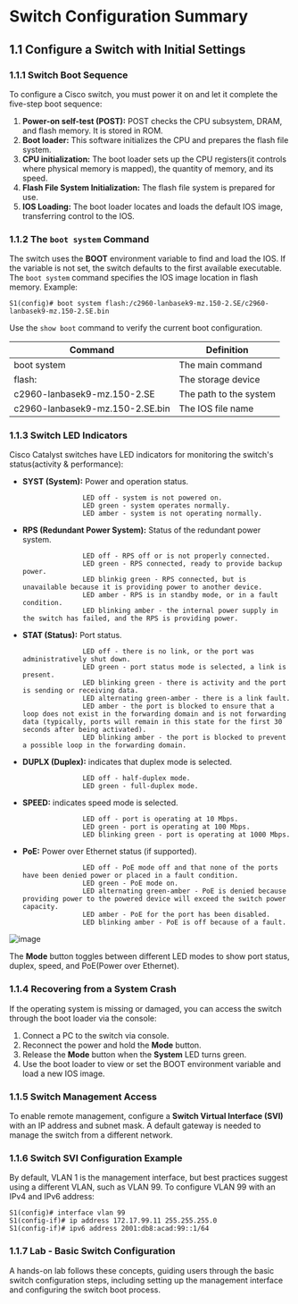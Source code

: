 # Switch Configuration Summary

## 1.1 Configure a Switch with Initial Settings

### 1.1.1 Switch Boot Sequence
To configure a Cisco switch, you must power it on and let it complete the five-step boot sequence:
1. **Power-on self-test (POST):** POST checks the CPU subsystem, DRAM, and flash memory. It is stored in ROM.
2. **Boot loader:** This software initializes the CPU and prepares the flash file system.
3. **CPU initialization:** The boot loader sets up the CPU registers(it controls where physical memory is mapped), the quantity of memory, and its speed.
4. **Flash File System Initialization:** The flash file system is prepared for use.
5. **IOS Loading:** The boot loader locates and loads the default IOS image, transferring control to the IOS.

### 1.1.2 The `boot system` Command
The switch uses the **BOOT** environment variable to find and load the IOS. If the variable is not set, the switch defaults to the first available executable. The `boot system` command specifies the IOS image location in flash memory. Example:
```shell
S1(config)# boot system flash:/c2960-lanbasek9-mz.150-2.SE/c2960-lanbasek9-mz.150-2.SE.bin
```
Use the `show boot` command to verify the current boot configuration.

| Command                         | Definition             |
|---------------------------------|------------------------|
| boot system                     | The main command       |
| flash:                          | The storage device     |
| c2960-lanbasek9-mz.150-2.SE     | The path to the system |
| c2960-lanbasek9-mz.150-2.SE.bin | The IOS file name      |

### 1.1.3 Switch LED Indicators
Cisco Catalyst switches have LED indicators for monitoring the switch's status(activity & performance):
- **SYST (System):** Power and operation status.

                     LED off - system is not powered on.
                     LED green - system operates normally.
                     LED amber - system is not operating normally.
  
- **RPS (Redundant Power System):** Status of the redundant power system.

                     LED off - RPS off or is not properly connected.
                     LED green - RPS connected, ready to provide backup power.
                     LED blinkig green - RPS connected, but is unavailable because it is providing power to another device.
                     LED amber - RPS is in standby mode, or in a fault condition.
                     LED blinking amber - the internal power supply in the switch has failed, and the RPS is providing power.
                     
- **STAT (Status):** Port status.

                     LED off - there is no link, or the port was administratively shut down.
                     LED green - port status mode is selected, a link is present.
                     LED blinking green - there is activity and the port is sending or receiving data.
                     LED alternating green-amber - there is a link fault.
                     LED amber - the port is blocked to ensure that a loop does not exist in the forwarding domain and is not forwarding data (typically, ports will remain in this state for the first 30 seconds after being activated).
                     LED blinking amber - the port is blocked to prevent a possible loop in the forwarding domain.

- **DUPLX (Duplex):** indicates that duplex mode is selected.

                     LED off - half-duplex mode.
                     LED green - full-duplex mode.

- **SPEED:** indicates speed mode is selected.

                     LED off - port is operating at 10 Mbps.
                     LED green - port is operating at 100 Mbps.
                     LED blinking green - port is operating at 1000 Mbps.

- **PoE:** Power over Ethernet status (if supported).

                     LED off - PoE mode off and that none of the ports have been denied power or placed in a fault condition.
                     LED green - PoE mode on.
                     LED alternating green-amber - PoE is denied because providing power to the powered device will exceed the switch power capacity.
                     LED amber - PoE for the port has been disabled.
                     LED blinking amber - PoE is off because of a fault. 

![image](https://github.com/user-attachments/assets/181acb14-c6e4-450a-bee8-c14680a87b6d)

The **Mode** button toggles between different LED modes to show port status, duplex, speed, and PoE(Power over Ethernet).

### 1.1.4 Recovering from a System Crash
If the operating system is missing or damaged, you can access the switch through the boot loader via the console:
1. Connect a PC to the switch via console.
2. Reconnect the power and hold the **Mode** button.
3. Release the **Mode** button when the **System** LED turns green.
4. Use the boot loader to view or set the BOOT environment variable and load a new IOS image.

### 1.1.5 Switch Management Access
To enable remote management, configure a **Switch Virtual Interface (SVI)** with an IP address and subnet mask. A default gateway is needed to manage the switch from a different network.

### 1.1.6 Switch SVI Configuration Example
By default, VLAN 1 is the management interface, but best practices suggest using a different VLAN, such as VLAN 99. To configure VLAN 99 with an IPv4 and IPv6 address:
```shell
S1(config)# interface vlan 99
S1(config-if)# ip address 172.17.99.11 255.255.255.0
S1(config-if)# ipv6 address 2001:db8:acad:99::1/64
```

### 1.1.7 Lab - Basic Switch Configuration
A hands-on lab follows these concepts, guiding users through the basic switch configuration steps, including setting up the management interface and configuring the switch boot process.
